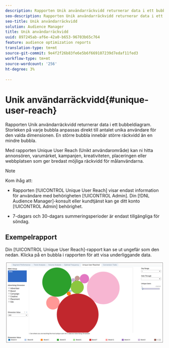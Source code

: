 ```yaml
---
description: Rapporten Unik användarräckvidd returnerar data i ett bubbeldiagram. Storleken på varje bubbla anpassas direkt till antalet unika användare för den valda dimensionen. En större bubbla innebär större räckvidd än en mindre bubbla. Med rapporten Unique User Reach (Unikt användarområde) kan ni hitta annonsören, varumärket, kampanjen, kreativiteten, placeringen eller webbplatsen som ger bredast möjliga räckvidd för målanvändarna.
seo-description: Rapporten Unik användarräckvidd returnerar data i ett bubbeldiagram. Storleken på varje bubbla anpassas direkt till antalet unika användare för den valda dimensionen. En större bubbla innebär större räckvidd än en mindre bubbla. Med rapporten Unique User Reach (Unikt användarområde) kan ni hitta annonsören, varumärket, kampanjen, kreativiteten, placeringen eller webbplatsen som ger bredast möjliga räckvidd för målanvändarna.
seo-title: Unik användarräckvidd
solution: Audience Manager
title: Unik användarräckvidd
uuid: 897245ab-af6e-42a0-b653-96703b65c764
feature: audience optimization reports
translation-type: tm+mt
source-git-commit: 9e4f2f26b83fe6e5b6f669107239d7edaf11fed3
workflow-type: tm+mt
source-wordcount: '256'
ht-degree: 3%

---
```



# Unik användarräckvidd{#unique-user-reach}

Rapporten Unik användarräckvidd returnerar data i ett bubbeldiagram. Storleken på varje bubbla anpassas direkt till antalet unika användare för den valda dimensionen. En större bubbla innebär större räckvidd än en mindre bubbla.

Med rapporten Unique User Reach (Unikt användarområde) kan ni hitta annonsören, varumärket, kampanjen, kreativiteten, placeringen eller webbplatsen som ger bredast möjliga räckvidd för målanvändarna.

>[!NOTE]
>
>Kom ihåg att:
>
>* Rapporten [!UICONTROL Unique User Reach] visar endast information för användare med behörigheten [!UICONTROL Admin]. Din [!DNL Audience Manager]-konsult eller kundtjänst kan ge ditt konto [!UICONTROL Admin] behörighet.
   >
   >
* 7-dagars och 30-dagars summeringsperioder är endast tillgängliga för söndag.


## Exempelrapport

Din [!UICONTROL Unique User Reach]-rapport kan se ut ungefär som den nedan. Klicka på en bubbla i rapporten för att visa underliggande data.

![](assets/unique-user-reach.png)
